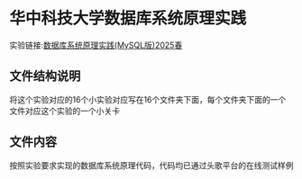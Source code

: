 # 华中科技大学数据库系统原理实践
实验链接:[数据库系统原理实践(MySQL版)2025春](https://www.educoder.net/classrooms/2bpefvxl/announcement)
## 文件结构说明
将这个实验对应的16个小实验对应写在16个文件夹下面，每个文件夹下面的一个文件对应这个实验的一个小关卡
## 文件内容
按照实验要求实现的数据库系统原理代码，代码均已通过头歌平台的在线测试样例